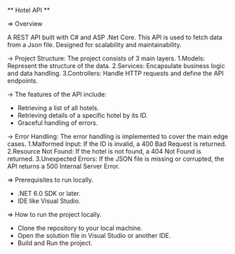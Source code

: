 ﻿** Hotel API **

=> Overview

A REST API built with C# and ASP .Net Core.
This API is used to fetch data from a Json file.
Designed for scalability and maintainability.

-> Project Structure: The project consists of 3 main layers.
1.Models: Represent the structure of the data.
2.Services: Encapsulate business logic and data handling. 
3.Controllers: Handle HTTP requests and define the API endpoints.

-> The features of the API include:

- Retrieving a list of all hotels.
- Retrieving details of a specific hotel by its ID.
- Graceful handling of errors.

-> Error Handling: The error handling is implemented to cover the main edge cases.
1.Malformed Input: If the ID is invalid, a 400 Bad Request is returned.
2.Resource Not Found: If the hotel is not found, a 404 Not Found is returned.
3.Unexpected Errors: If the JSON file is missing or corrupted, the API returns a 500 Internal Server Error.

=> Prerequisites to run locally.

- .NET 6.0 SDK or later.
- IDE like Visual Studio.

=> How to run the project locally.
- Clone the repository to your local machine.
- Open the solution file in Visual Studio or another IDE.
- Build and Run the project.


